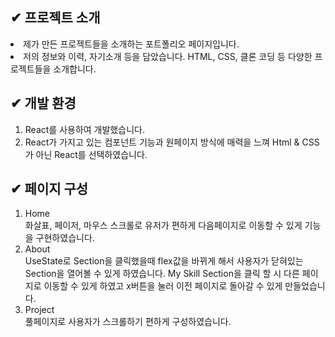 ## ✔ 프로젝트 소개
<li>제가 만든 프로젝트들을 소개하는 포트폴리오 페이지입니다.
<li/>
   저의 정보와 이력, 자기소개 등을 담았습니다.
HTML, CSS, 클론 코딩 등 다양한 프로젝트들을 소개합니다.

## ✔ 개발 환경
1. React를 사용하여 개발했습니다.
2. React가 가지고 있는 컴포넌트 기능과 원페이지 방식에 매력을 느껴 Html & CSS가 아닌 React를 선택하였습니다.

## ✔ 페이지 구성
1. Home
   <br/>화살표, 페이저, 마우스 스크롤로 유저가 편하게 다음페이지로 이동할 수 있게 기능을 구현하였습니다. 
3. About
   <br/>UseState로 Section을 클릭했을때 flex값을 바뀌게 해서 사용자가 닫혀있는 Section을 열어볼 수 있게 하였습니다. My Skill Section을 클릭 할 시 다른 페이지로 이동할 수 있게 하였고 x버튼을 눌러 이전 페이지로 돌아갈 수 있게 만들었습니다.
5. Project
   <br/>풀페이지로 사용자가 스크롤하기 편하게 구성하였습니다.
